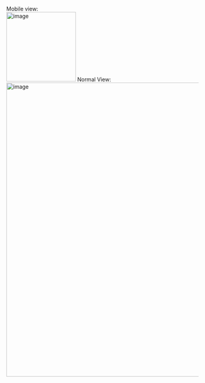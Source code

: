 Mobile view: <br>
<img width="182" alt="image" src="https://github.com/crims0n-sky/DealFinder/assets/109975293/0b826eb8-da30-46d0-9c95-449c10ae3d72">
Normal View: <img width="770" alt="image" src="https://github.com/crims0n-sky/DealFinder/assets/109975293/180577d0-8109-44dc-a8e7-a89d9539185b" border="red">


